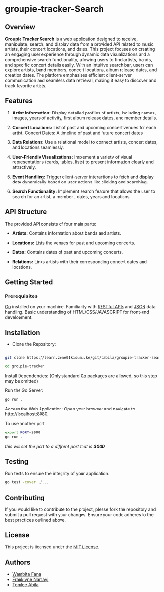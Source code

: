 # groupie-tracker-Search

## Overview

**Groupie Tracker Search** is a web application designed to receive, manipulate, search, and display data from a provided API related to music artists, their concert locations, and dates. This project focuses on creating an engaging user experience through dynamic data visualizations and a comprehensive search functionality, allowing users to find artists, bands, and specific concert details easily. With an intuitive search bar, users can explore artists, band members, concert locations, album release dates, and creation dates. The platform emphasizes efficient client-server communication and seamless data retrieval, making it easy to discover and track favorite artists.

## Features

1. **Artist Information:** Display detailed profiles of artists, including names, images, years of activity, first album release dates, and member details.

2. **Concert Locations:** List of past and upcoming concert venues for each artist.
    Concert Dates: A timeline of past and future concert dates.
3. **Data Relations:** Use a relational model to connect artists, concert dates, and locations seamlessly.
4.  **User-Friendly Visualizations:** Implement a variety of visual representations (cards, tables, lists) to present information clearly and attractively.
5. **Event Handling:** Trigger client-server interactions to fetch and display data dynamically based on user actions like clicking  and searching.
6. **Search Functionality:** Implement search feature that allows the user to search for an  artist,  a member , dates, years and locations

## API Structure

The provided API consists of four main parts:

* **Artists:** Contains information about bands and artists.

* **Locations:** Lists the venues for past and upcoming concerts.

* **Dates:** Contains dates of past and upcoming concerts.

* **Relations:** Links artists with their corresponding concert dates and locations.

## Getting Started

### Prerequisites

[Go](https://go.dev/doc/install) installed on your machine.
    Familiarity with [RESTful APIs](https://aws.amazon.com/what-is/restful-api/) and [JSON](https://developer.mozilla.org/en-US/docs/Learn/JavaScript/Objects/JSON) data handling.
Basic understanding of HTML/CSS/JAVASCRIPT for front-end development.

## Installation

* Clone the Repository:
```bash

git clone https://learn.zone01kisumu.ke/git/tabila/groupie-tracker-search-bar

cd groupie-tracker
```
Install Dependencies: (Only standard [Go](https://go.dev/doc/install) packages are allowed, so this step may be omitted)

Run the Go Server:
``` bash
go run .
```
Access the Web Application: Open your browser and navigate to http://localhost:8080.

To use another port
```sh
export PORT=3000
go run .
 ```
 _this will set the port to a diffrent port that is **3000**_

## Testing

Run tests to ensure the integrity of your application.
```bash
go test -cover ./...
```

## Contributing

If you would like to contribute to the project, please fork the repository and submit a pull request with your changes. Ensure your code adheres to the best practices outlined above.

## License

This project is licensed under the [MIT License](LICENSE). 

## Authors
* [Wambita Fana]()
* [Franklyne Namayi]()
* [Tomlee Abila]()